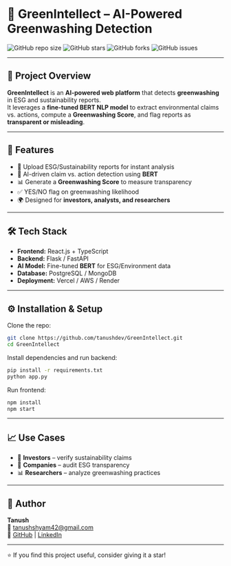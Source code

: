# 🌿 GreenIntellect – AI-Powered Greenwashing Detection

![GitHub repo size](https://img.shields.io/github/repo-size/tanushdev/GreenIntellect)
![GitHub stars](https://img.shields.io/github/stars/tanushdev/GreenIntellect?style=social)
![GitHub forks](https://img.shields.io/github/forks/tanushdev/GreenIntellect?style=social)
![GitHub issues](https://img.shields.io/github/issues/tanushdev/GreenIntellect)

---

## 📝 Project Overview
**GreenIntellect** is an **AI-powered web platform** that detects **greenwashing** in ESG and sustainability reports.  
It leverages a **fine-tuned BERT NLP model** to extract environmental claims vs. actions, compute a **Greenwashing Score**, and flag reports as **transparent or misleading**.  

---

## 🔑 Features
- 📑 Upload ESG/Sustainability reports for instant analysis  
- 🤖 AI-driven claim vs. action detection using **BERT**  
- 📊 Generate a **Greenwashing Score** to measure transparency  
- ✅ YES/NO flag on greenwashing likelihood  
- 🌍 Designed for **investors, analysts, and researchers**  

---

## 🛠 Tech Stack
- **Frontend:** React.js + TypeScript  
- **Backend:** Flask / FastAPI  
- **AI Model:** Fine-tuned **BERT** for ESG/Environment data  
- **Database:** PostgreSQL / MongoDB  
- **Deployment:** Vercel / AWS / Render  

---

## ⚙️ Installation & Setup
Clone the repo:
```bash
git clone https://github.com/tanushdev/GreenIntellect.git
cd GreenIntellect
```

Install dependencies and run backend:
```bash
pip install -r requirements.txt
python app.py
```

Run frontend:
```bash
npm install
npm start
```

---

## 📈 Use Cases
- 🌱 **Investors** – verify sustainability claims  
- 🏢 **Companies** – audit ESG transparency  
- 📊 **Researchers** – analyze greenwashing practices  

---

## 👤 Author
**Tanush**  
📧 tanushshyam42@gmail.com  
🔗 [GitHub](https://github.com/tanushdev) | [LinkedIn](#)  

---
⭐ If you find this project useful, consider giving it a star!
